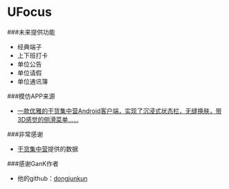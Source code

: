 # UFocus
###未来提供功能
- 经典端子
- 上下班打卡
- 单位公告
- 单位请假
- 单位通讯簿

###模仿APP来源
 - [一款优雅的干货集中营Android客户端，实现了沉浸式状态栏，无缝换肤，带3D感觉的侧滑菜单……](http://www.jianshu.com/p/3a78ea86b571)

###非常感谢
 - [干货集中营](http://gank.io/)提供的数据

###感谢GanK作者
 - 他的github：[dongjunkun](https://github.com/dongjunkun)

